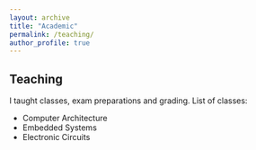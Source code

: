 ```yaml
---
layout: archive
title: "Academic"
permalink: /teaching/
author_profile: true
---
```

<!-- 
## Awards/Scholarships  

## Service to scientific community (as reviewer)  
-->
## Teaching
I taught classes, exam preparations and grading. List of classes:
* Computer Architecture
* Embedded Systems
* Electronic Circuits